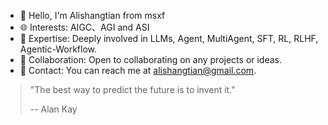 - 👋 Hello, I'm Alishangtian from msxf
- 🌐 Interests: AIGC、AGI and ASI
- 🧠 Expertise: Deeply involved in LLMs, Agent, MultiAgent, SFT, RL, RLHF, Agentic-Workflow.
- 🤝 Collaboration: Open to collaborating on any projects or ideas.
- 📧 Contact: You can reach me at alishangtian@gmail.com.
<!---
alishangtian/alishangtian is a ✨ special ✨ repository because its `README.md` (this file) appears on your GitHub profile.
You can click the Preview link to take a look at your changes.
--->

> "The best way to predict the future is to invent it."
>
> -- Alan Kay
